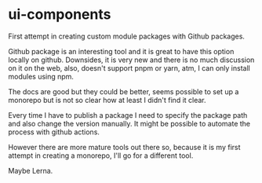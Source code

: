# ui-components

First attempt in creating custom module packages with Github packages.

Github package is an interesting tool and it is great to have this option locally on github. Downsides, it is very new and there is no much discussion on it on the web,  also, doesn't support pnpm or yarn, atm, I can only install modules using npm.

The docs are good but they could be better, seems possible to set up a monorepo but is not so clear how at least I didn't find it clear.

Every time I have to publish a package I need to specify the package path and also change the version manually.
It might be possible to automate the process with github actions. 

However there are more mature tools out there so, because it is my first attempt in creating a monorepo, I'll go for a different tool. 

Maybe Lerna. 
